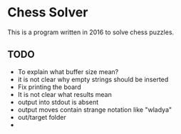 # Chess Solver

This is a program written in 2016 
to solve chess puzzles.

## TODO

- To explain what buffer size mean?
- it is not clear why empty strings should be inserted
- Fix printing the board
- It is not clear what results mean
- output into stdout is absent
- output moves contain strange notation like "wladya"
- out/target folder
- 